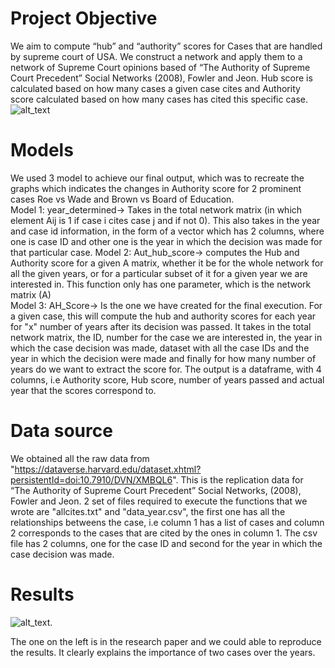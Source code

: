 # Project Objective
We aim to compute “hub” and “authority” scores for Cases that are handled by supreme court of USA. We construct a network and apply them to a network of Supreme Court opinions based of “The Authority of Supreme Court Precedent” Social Networks (2008), Fowler and Jeon. Hub score is calculated based on how many cases a given case cites and Authority score calculated based on how many cases has cited this specific case.
![alt_text](https://github.com/rakesh09111996/Network-analysis_supreme-court-judgements/blob/847ec41e38522602b3b66cab8ada0ad3b6e15c11/hub_authority.PNG)

# Models
We used 3 model to achieve our final output, which was to recreate the graphs which indicates the changes in Authority score for 2 prominent cases Roe vs Wade and 
Brown vs Board of Education.                                                                                                                                                                                                                                                                                                                                    
Model 1: year_determined-> Takes in the total network matrix (in which element  Aij is 1 if case i cites case j and if not 0). This also takes in the year and case id information, in the form of a vector which has 2 columns, where one is case ID and other one is the year in which the decision was made for that particular case.
Model 2: Aut_hub_score-> computes the Hub and Authority score for a given A matrix, whether it be for the whole network for all the given years, or for a particular subset of it for a given year we are interested in. This function only has one parameter, which is the network matrix (A)                                    
Model 3: AH_Score-> Is the one we have created for the final execution. For a given case, this will compute the hub and authority scores for each year for "x" number of years after its decision was passed. It takes  in the total network matrix, the ID, number for the case we are interested in, the year in which the case decision was made, dataset  with all the case IDs and the year in which the decision were made and finally for how many number of years do we want to extract the score for. The output is a dataframe, with 4 columns, i.e Authority score, Hub score, number of years passed and actual year that the scores correspond to.

# Data source
We obtained all the raw data from "https://dataverse.harvard.edu/dataset.xhtml?persistentId=doi:10.7910/DVN/XMBQL6". This is the replication data for  “The Authority of Supreme Court Precedent” Social Networks, (2008), Fowler and Jeon. 2 set of files required to execute the functions that we wrote are "allcites.txt" and "data_year.csv", the first one has all the relationships betweens the case, i.e column 1 has a list of cases and column 2 corresponds to the cases that are cited by the ones in column 1. The csv file has 2 columns, one for the case ID and second for the year in which the case decision was made.

# Results
![alt_text](https://github.com/rakesh09111996/Network-analysis_supreme-court-judgements/blob/4c94b773b6104e8be66f45813a89a7f6c38f5a55/roe_vs_wade.jpg).

The one on the left is in the research paper and we could able to reproduce the results. It clearly explains the importance of two cases over the years.



